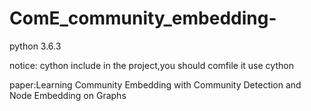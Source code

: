# ComE_community_embedding-
python 3.6.3

notice: cython include in the project,you should comfile it use cython

paper:Learning Community Embedding with Community Detection and Node Embedding on Graphs
